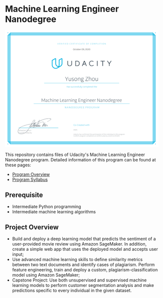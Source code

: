 # Machine Learning Engineer Nanodegree

![Certificate](certificate.png)

This repository contains files of Udacity's Machine Learning Engineer Nanodegree program. Detailed information of this program can be found at these pages:
- [Program Overview](https://www.udacity.com/course/machine-learning-engineer-nanodegree--nd009t)
- [Program Syllabus](https://s3.amazonaws.com/iridium-content/documents/en-US/machine-learning-engineer-nanodegree-program-syllabus.pdf)

## Prerequisite

- Intermediate Python programming
- Intermediate machine learning algorithms

## Project Overview

- Build and deploy a deep learning model that predicts the sentiment of a user-provided movie review using Amazon SageMaker. In addition, create a simple web app that uses the deployed model and accepts user input;
- Use advanced machine learning skills to define similarity metrics between two text documents and identify cases of plagiarism. Perform feature engineering, train and deploy a custom, plagiarism-classification model using Amazon SageMaker;
- Capstone Project: 	Use both unsupervised and supervised machine learning models to perform customer segmentation analysis and make predictions specific to every individual in the given dataset.